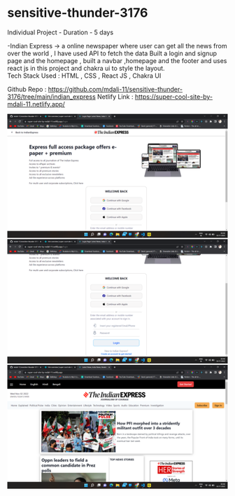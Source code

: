 # sensitive-thunder-3176

Individual Project -
Duration - 5 days

-Indian Express -> a online newspaper where user can get all the news from over the world , I have used API  to fetch the data
Built a login and signup page and the homepage , built a navbar ,homepage  and the footer and uses react js in this project and chakra ui to style the layout.  
Tech Stack Used : HTML , CSS , React JS , Chakra UI 



Github Repo :  https://github.com/mdali-11/sensitive-thunder-3176/tree/main/indian_express
Netlify Link : https://super-cool-site-by-mdali-11.netlify.app/

<img src="https://github.com/mdali-11/sensitive-thunder-3176/blob/main/IMG%20SS/Screenshot%20(14068).png?raw=true" alt="ie ss2" />
<img src="https://github.com/mdali-11/sensitive-thunder-3176/blob/main/IMG%20SS/Screenshot%20(14069).png?raw=true" alt="ss 3" />
<img src="https://github.com/mdali-11/sensitive-thunder-3176/blob/main/IMG%20SS/Screenshot%20(14066).png?raw=true" alt="ie ss" /> 
